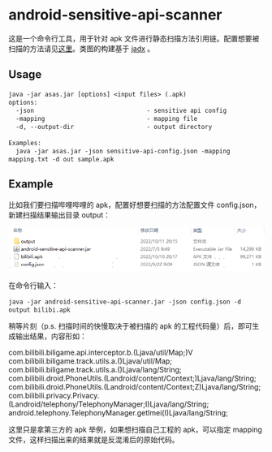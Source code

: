 # android-sensitive-api-scanner

这是一个命令行工具，用于针对 apk 文件进行静态扫描方法引用链。配置想要被扫描的方法请见[这里](https://github.com/porum/android-sensitive-api-scanner/blob/master/scanner/src/test/resources/sensitive-api.json)。类图的构建基于 [jadx](https://github.com/skylot/jadx) 。

## Usage
```
java -jar asas.jar [options] <input files> (.apk)
options:
  -json                               - sensitive api config
  -mapping                            - mapping file
  -d, --output-dir                    - output directory

Examples:
  java -jar asas.jar -json sensitive-api-config.json -mapping mapping.txt -d out sample.apk
```

## Example

比如我们要扫描哔哩哔哩的 apk，配置好想要扫描的方法配置文件 config.json，新建扫描结果输出目录 output：

![20221011201940813](assets\20221011201940813.png)

在命令行输入：

```shell
java -jar android-sensitive-api-scanner.jar -json config.json -d output bilibi.apk
```

稍等片刻（p.s. 扫描时间的快慢取决于被扫描的 apk 的工程代码量）后，即可生成输出结果，内容形如：

com.bilibili.biligame.api.interceptor.b.(Ljava/util/Map;)V
   com.bilibili.biligame.track.utils.a.()Ljava/util/Map;
      com.bilibili.biligame.track.utils.a.()Ljava/lang/String;
         com.bilibili.droid.PhoneUtils.(Landroid/content/Context;)Ljava/lang/String;
            com.bilibili.droid.PhoneUtils.(Landroid/content/Context;Z)Ljava/lang/String;
               com.bilibili.privacy.Privacy.(Landroid/telephony/TelephonyManager;I)Ljava/lang/String;
                  android.telephony.TelephonyManager.getImei(I)Ljava/lang/String;

这里只是拿第三方的 apk 举例，如果想扫描自己工程的 apk，可以指定 mapping 文件，这样扫描出来的结果就是反混淆后的原始代码。